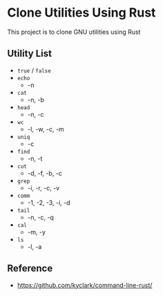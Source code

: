 # Clone Utilities Using Rust

This project is to clone GNU utilities using Rust

## Utility List

* `true` / `false`
* `echo`
  * -n
* `cat`
  * -n, -b
* `head`
  * -n, -c
* `wc`
  * -l, -w, -c, -m
* `uniq`
  * -c
* `find`
  * -n, -t
* `cut`
  * -d, -f, -b, -c
* `grep`
  * -i, -r, -c, -v
* `comm`
  * -1, -2, -3, -i, -d
* `tail`
  * -n, -c, -q
* `cal`
  * -m, -y
* `ls`
  * -l, -a

## Reference

* https://github.com/kyclark/command-line-rust/
